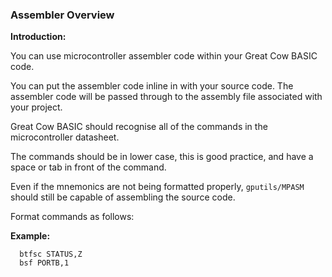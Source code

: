 <div class="section">

<div class="titlepage">

<div>

<div>

### <span id="assembler_overview"></span>Assembler Overview

</div>

</div>

</div>

<span class="strong">**Introduction:**</span>

You can use microcontroller assembler code within your Great Cow BASIC
code.

You can put the assembler code inline in with your source code. The
assembler code will be passed through to the assembly file associated
with your project.

Great Cow BASIC should recognise all of the commands in the
microcontroller datasheet.

The commands should be in lower case, this is good practice, and have a
space or tab in front of the command.

Even if the mnemonics are not being formatted properly, `gputils/MPASM`
should still be capable of assembling the source code.

Format commands as follows:

<span class="strong">**Example:**</span>

``` screen
  btfsc STATUS,Z
  bsf PORTB,1
```

</div>
